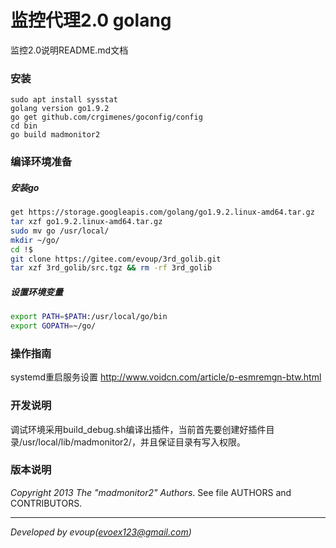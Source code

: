 监控代理2.0 golang
=======

监控2.0说明README.md文档

### 安装
    sudo apt install sysstat
    golang version go1.9.2
    go get github.com/crgimenes/goconfig/config
	cd bin
	go build madmonitor2
    
### 编译环境准备
##### 安装go
```bash
get https://storage.googleapis.com/golang/go1.9.2.linux-amd64.tar.gz
tar xzf go1.9.2.linux-amd64.tar.gz
sudo mv go /usr/local/
mkdir ~/go/
cd !$
git clone https://gitee.com/evoup/3rd_golib.git
tar xzf 3rd_golib/src.tgz && rm -rf 3rd_golib
```

##### 设置环境变量
```bash
export PATH=$PATH:/usr/local/go/bin
export GOPATH=~/go/
```


### 操作指南
systemd重启服务设置
http://www.voidcn.com/article/p-esmremgn-btw.html

### 开发说明
调试环境采用build_debug.sh编译出插件，当前首先要创建好插件目录/usr/local/lib/madmonitor2/，并且保证目录有写入权限。


### 版本说明

*Copyright 2013  The "madmonitor2" Authors*. See file AUTHORS and CONTRIBUTORS.


* * *
*Developed by evoup(evoex123@gmail.com)*



